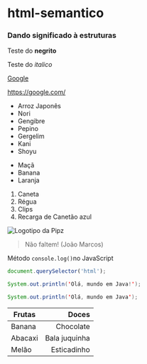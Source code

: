 # html-semantico
### Dando significado à estruturas

Teste do **negrito**

Teste do *italico*

[Google](https://google.com/)

<https://google.com/>

* Arroz Japonês
* Nori
* Gengibre
* Pepino
* Gergelim
* Kani
* Shoyu

- Maçã
- Banana
- Laranja

1. Caneta
2. Régua
3. Clips
4. Recarga de Canetão azul

![Logotipo da Pipz](https://pipz.com/static/images/blog/eddie.png)

> Não faltem!
> (João Marcos)

Método `console.log()`no JavaScript


```js
document.querySelector('html');
```

```java
System.out.println('Olá, mundo em Java!');
```

~~~java
System.out.println('Olá, mundo em Java');
~~~

Frutas | Doces
-------|------:
Banana | Chocolate
Abacaxi| Bala juquinha
Melão | Esticadinho
